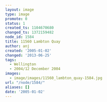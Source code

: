 ```yaml
---
layout: image
type: image
promote: 0
status: 1
created_ts: 1104670680
changed_ts: 1372159482
node_id: 1584
title: 11560 Lambton Quay
author: anj
created: '2005-01-02'
changed: '2013-06-25'
tags:
  - Wellington
  - 2004/12 December 2004
images:
  - image/images/11560_lambton_quay-1584.jpg
url: "/node/1584/"
aliases: []
date: '2005-01-02'
---
```


